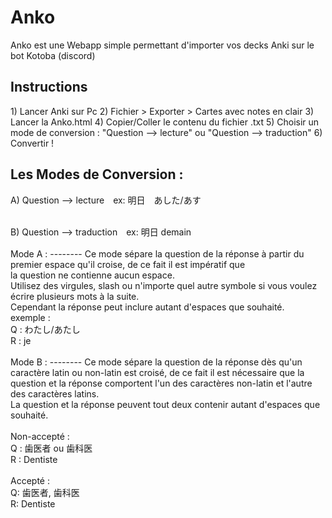 # Anko
Anko est une Webapp simple permettant d'importer vos decks Anki sur le bot Kotoba (discord)

<h2>Instructions</h2>
1) Lancer Anki sur Pc
2) Fichier > Exporter > Cartes avec notes en clair
3) Lancer la Anko.html
4) Copier/Coller le contenu du fichier .txt
5) Choisir un mode de conversion : "Question --> lecture" ou "Question --> traduction"
6) Convertir !

Les Modes de Conversion :
-------------------------
<p>A) Question --> lecture　ex: 明日　あした/あす</p><br>
B) Question --> traduction　ex: 明日 demain <br>
<br>
Mode A :
--------
Ce mode sépare la question de la réponse à partir du premier espace qu'il croise, de ce fait il est impératif que <br>la question ne contienne aucun espace.<br>
Utilisez des virgules, slash ou n'importe quel autre symbole si vous voulez écrire plusieurs mots à la suite.<br>
Cependant la réponse peut inclure autant d'espaces que souhaité.<br>
exemple :<br> 
Q : わたし/あたし<br>
R : je <br>
<br>
Mode B :
--------
Ce mode sépare la question de la réponse dès qu'un caractère latin ou non-latin est croisé, de ce fait il est nécessaire que la question et la réponse comportent l'un des caractères non-latin et l'autre des caractères latins.<br>
La question et la réponse peuvent tout deux contenir autant d'espaces que souhaité.<br>
<br>
Non-accepté :<br> 
Q : 歯医者 ou 歯科医<br>
R : Dentiste<br><br>
Accepté : <br>
Q: 歯医者, 歯科医<br>
R: Dentiste
